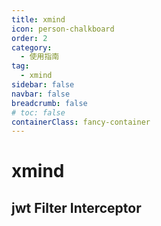 ```yaml
---
title: xmind
icon: person-chalkboard
order: 2
category:
  - 使用指南
tag:
  - xmind
sidebar: false
navbar: false
breadcrumb: false
# toc: false
containerClass: fancy-container
---
```

# xmind
## jwt Filter Interceptor
<iframe
  :src="$withBase('markmap/jwt.html')"
  width="130%"
  height="500"
  frameborder="0"
  scrolling="Yes"
  leftmargin="-100"
  topmargin="0"
/>

## 事务-AOP
<iframe
  :src="$withBase('markmap/事务-aop.html')"
  width="130%"
  height="500"
  frameborder="0"
  scrolling="No"
  leftmargin="0"
  topmargin="0"
/>
